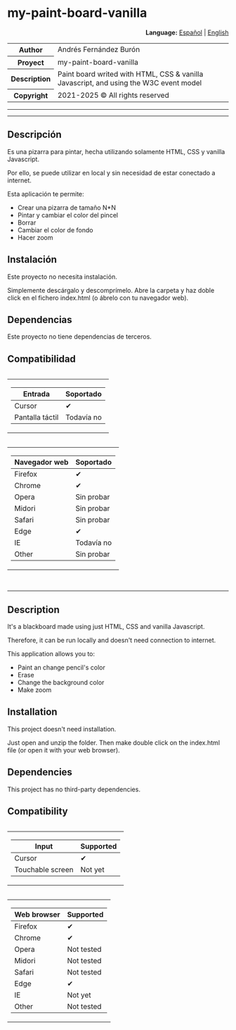 # my-paint-board-vanilla  

<div align="right">
  <b>Language:</b> <a href="#readme-es">Español</a> | <a href="#readme-en">English</a>
</div>

<div>
  <table align="center" border="0" cellpadding="0" cellspacing="0">
    <tbody>
      <tr>
        <th>Author</th>
        <td>Andrés Fernández Burón</td>
      </tr>
      <tr>
        <th>Proyect</th>
        <td>my-paint-board-vanilla</td>
      </tr>
      <tr>
        <th>Description</th>
        <td>Paint board writed with HTML, CSS & vanilla Javascript, and using the W3C event model</td>
      </tr>
      <tr>
        <th>Copyright</th>
        <td>2021-2025 &copy; All rights reserved</td>
      </tr>
    </tbody>
  </table>
</div>

<hr>
<div id="readme-es">
<hr>

## Descripción

Es una pizarra para pintar, hecha utilizando solamente HTML, CSS y vanilla Javascript.

Por ello, se puede utilizar en local y sin necesidad de estar conectado a internet.  

Esta aplicación te permite:
- Crear una pizarra de tamaño N*N
- Pintar y cambiar el color del pincel
- Borrar
- Cambiar el color de fondo
- Hacer zoom

## Instalación
Este proyecto no necesita instalación.

Simplemente descárgalo y descomprímelo.
Abre la carpeta y haz doble click en el fichero index.html (o ábrelo con tu navegador web).  

## Dependencias
Este proyecto no tiene dependencias de terceros.  

## Compatibilidad
<table align="left" border="0"><tbody><tr><td>

| Entrada         | Soportado  |
|-----------------|------------|
| Cursor          | &#10004; |
| Pantalla táctil | Todavía no |
</td></tr></tbody></table>
<table align="left" border="0"><tbody><tr><td>

| Navegador web | Soportado      |
|---------------|----------------|
| Firefox       | &#10004; |
| Chrome        | &#10004; |
| Opera         | Sin probar |
| Midori        | Sin probar |
| Safari        | Sin probar |
| Edge          | &#10004; |
| IE            | Todavía no |
| Other         | Sin probar |
</td></tr></tbody></table>
<br clear="both">
</div>
<br>

<hr>
<div id="readme-en">

## Description
It's a blackboard made using just HTML, CSS and vanilla Javascript.  

Therefore, it can be run locally and doesn't need connection to internet.  

This application allows you to:
- Paint an change pencil's color
- Erase
- Change the background color
- Make zoom  

## Installation
This project doesn't need installation.  

Just open and unzip the folder.
Then make double click on the index.html file (or open it with your web browser).  

## Dependencies
This project has no third-party dependencies.  

## Compatibility
<table align="left" border="0"><tbody><tr><td>

| Input            | Supported |
|------------------|-----------|
| Cursor           | &#10004; |
| Touchable screen | Not yet |
</td></tr></tbody></table>

<table align="left" border="0"><tbody><tr><td>

| Web browser | Supported  |
|-------------|------------|
| Firefox     | &#10004; |
| Chrome      | &#10004; |
| Opera       | Not tested |
| Midori      | Not tested |
| Safari      | Not tested |
| Edge        | &#10004; |
| IE          | Not yet    |
| Other       | Not tested |
</td></tr></tbody></table>

</div>

